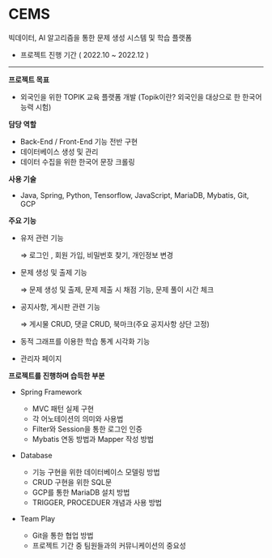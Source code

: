 # CEMS
빅데이터, AI 알고리즘을 통한 문제 생성 시스템 및 학습 플랫폼

- 프로젝트 진행 기간 ( 2022.10 ~ 2022.12 )

------------------------------------------------------

**프로젝트 목표**
- 외국인을 위한 TOPIK 교육 플랫폼 개발
(Topik이란? 외국인을 대상으로 한 한국어 능력 시험)
    

**담당 역할**

- Back-End / Front-End  기능 전반 구현
- 데이터베이스 생성 및 관리
- 데이터 수집을 위한 한국어 문장 크롤링

**사용 기술**

- Java, Spring, Python, Tensorflow, JavaScript, MariaDB, Mybatis, Git, GCP

**주요 기능**

- 유저 관련 기능
    
    ⇒ 로그인 , 회원 가입, 비밀번호 찾기, 개인정보 변경
    
- 문제 생성 및 출제 기능
    
     ⇒ 문제 생성 및 출제, 문제 제출 시 채점 기능, 문제 풀이 시간 체크 
    
- 공지사항, 게시판 관련 기능
    
    ⇒ 게시물 CRUD, 댓글 CRUD, 북마크(주요 공지사항 상단 고정)
    
- 동적 그래프를 이용한 학습 통계 시각화 기능
- 관리자 페이지

**프로젝트를 진행하며 습득한 부분**

- Spring Framework
    - MVC 패턴 실제 구현
    - 각 어노테이션의 의미와 사용법
    - Filter와 Session을 통한 로그인 인증
    - Mybatis 연동 방법과 Mapper 작성 방법
    

- Database
    - 기능 구현을 위한 데이터베이스 모델링 방법
    - CRUD 구현을 위한 SQL문
    - GCP를 통한 MariaDB 설치 방법
    - TRIGGER, PROCEDUER 개념과 사용 방법

- Team Play
    - Git을 통한 협업 방법
    - 프로젝트 기간 중 팀원들과의 커뮤니케이션의 중요성
